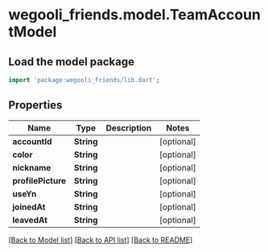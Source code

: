 # wegooli_friends.model.TeamAccountModel

## Load the model package

```dart
import 'package:wegooli_friends/lib.dart';
```

## Properties

| Name               | Type       | Description | Notes      |
| ------------------ | ---------- | ----------- | ---------- |
| **accountId**      | **String** |             | [optional] |
| **color**          | **String** |             | [optional] |
| **nickname**       | **String** |             | [optional] |
| **profilePicture** | **String** |             | [optional] |
| **useYn**          | **String** |             | [optional] |
| **joinedAt**       | **String** |             | [optional] |
| **leavedAt**       | **String** |             | [optional] |

[[Back to Model list]](../README.md#documentation-for-models)
[[Back to API list]](../README.md#documentation-for-api-endpoints)
[[Back to README]](../README.md)
